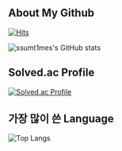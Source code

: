 ## About My Github

[![Hits](https://hits.seeyoufarm.com/api/count/incr/badge.svg?url=https%3A%2F%2Fgithub.com%2Fssumt1mes&count_bg=%232AA0E7&title_bg=%23555555&icon=&icon_color=%23E7E7E7&title=hits&edge_flat=false)](https://hits.seeyoufarm.com)

![ssumt1mes's GitHub stats](https://github-readme-stats.vercel.app/api?username=ssumt1mes&show_icons=true&theme=tokyonight)

## Solved.ac Profile

[![Solved.ac Profile](http://mazassumnida.wtf/api/generate_badge?boj=ssumt1mes)](https://solved.ac/ssumt1mes)

## 가장 많이 쓴 Language

![Top Langs](https://github-readme-stats.vercel.app/api/top-langs/?username=ssumt1mes&layout=compact&theme=dark)
